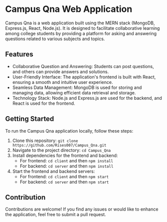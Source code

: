 
# Campus Qna Web Application

Campus Qna is a web application built using the MERN stack (MongoDB, Express.js, React, Node.js). It is designed to facilitate collaborative learning among college students by providing a platform for asking and answering questions related to various subjects and topics.

## Features

- Collaborative Question and Answering: Students can post questions, and others can provide answers and solutions.
- User-Friendly Interface: The application's frontend is built with React, ensuring a smooth and intuitive user experience.
- Seamless Data Management: MongoDB is used for storing and managing data, allowing efficient data retrieval and storage.
- Technology Stack: Node.js and Express.js are used for the backend, and React is used for the frontend.

## Getting Started

To run the Campus Qna application locally, follow these steps:

1. Clone this repository: `git clone https://github.com/Rises007/Campus_Qna.git`
2. Navigate to the project directory: `cd Campus_Qna`
3. Install dependencies for the frontend and backend:
   - For frontend: `cd client` and then `npm install`
   - For backend: `cd server` and then `npm install`
4. Start the frontend and backend servers:
   - For frontend: `cd client` and then `npm start`
   - For backend: `cd server` and then `npm start`

## Contribution

Contributions are welcome! If you find any issues or would like to enhance the application, feel free to submit a pull request.
